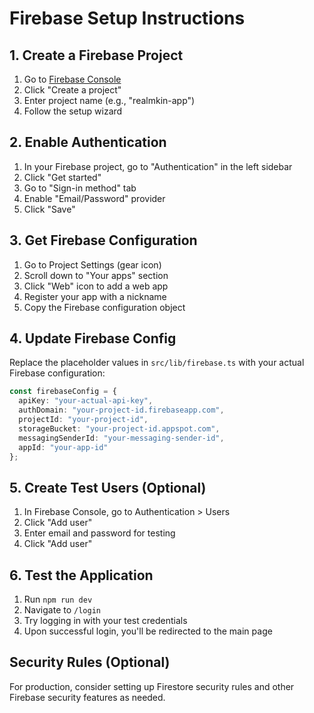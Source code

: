 # Firebase Setup Instructions

## 1. Create a Firebase Project

1. Go to [Firebase Console](https://console.firebase.google.com/)
2. Click "Create a project"
3. Enter project name (e.g., "realmkin-app")
4. Follow the setup wizard

## 2. Enable Authentication

1. In your Firebase project, go to "Authentication" in the left sidebar
2. Click "Get started"
3. Go to "Sign-in method" tab
4. Enable "Email/Password" provider
5. Click "Save"

## 3. Get Firebase Configuration

1. Go to Project Settings (gear icon)
2. Scroll down to "Your apps" section
3. Click "Web" icon to add a web app
4. Register your app with a nickname
5. Copy the Firebase configuration object

## 4. Update Firebase Config

Replace the placeholder values in `src/lib/firebase.ts` with your actual Firebase configuration:

```typescript
const firebaseConfig = {
  apiKey: "your-actual-api-key",
  authDomain: "your-project-id.firebaseapp.com",
  projectId: "your-project-id",
  storageBucket: "your-project-id.appspot.com",
  messagingSenderId: "your-messaging-sender-id",
  appId: "your-app-id"
};
```

## 5. Create Test Users (Optional)

1. In Firebase Console, go to Authentication > Users
2. Click "Add user"
3. Enter email and password for testing
4. Click "Add user"

## 6. Test the Application

1. Run `npm run dev`
2. Navigate to `/login`
3. Try logging in with your test credentials
4. Upon successful login, you'll be redirected to the main page

## Security Rules (Optional)

For production, consider setting up Firestore security rules and other Firebase security features as needed.
